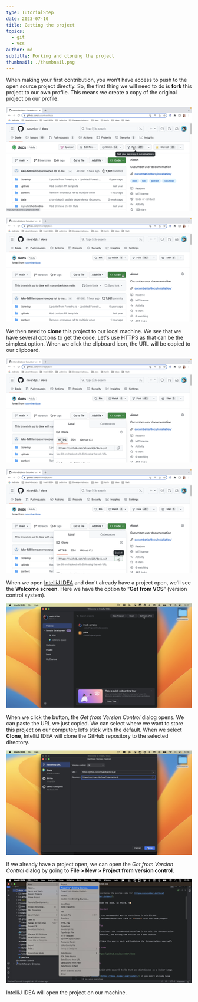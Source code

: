 ```yaml
---
type: TutorialStep
date: 2023-07-10
title: Getting the project
topics:
  - git
  - vcs
author: md
subtitle: Forking and cloning the project
thumbnail: ./thumbnail.png
---
```


When making your first contribution, you won’t have access to push to the open source project directly. So, the first thing we will need to do is **fork** this project to our own profile. This means we create a copy of the original project on our profile.

![Fork project](fork-project.png)

![Fork](fork.png)

We then need to **clone** this project to our local machine. We see that we have several options to get the code. Let's use HTTPS as that can be the simplest option. When we click the clipboard icon, the URL will be copied to our clipboard.

![Clone](clone.png)

![Copied](copied.png)

When we open [IntelliJ IDEA](https://www.jetbrains.com/idea/) and don’t already have a project open, we'll see the **Welcome screen**. Here we have the option to “**Get from VCS**” (version control system).

![Welcome screen](get-from-vcs.png)

When we click the button, the _Get from Version Control_ dialog opens. We can paste the URL we just copied. We can select where we want to store this project on our computer; let’s stick with the default. When we select **Clone**, IntelliJ IDEA will clone the GitHub repository to the selected directory.

![Clone project](clone-project.png)

If we already have a project open, we can open the _Get from Version Control_ dialog by going to **File > New > Project from version control**.

![New Project from version control menu](menu-project-vcs.png)

IntelliJ IDEA will open the project on our machine.
